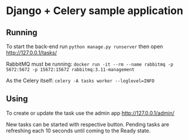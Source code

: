# Django + Celery sample application
## Running
To start the back-end run
```python manage.py runserver```
then open http://127.0.0.1/tasks/

RabbitMQ must be running:
```docker run -it --rm --name rabbitmq -p 5672:5672 -p 15672:15672 rabbitmq:3.11-management```

As the Celery itself:
```celery -A tasks worker --loglevel=INFO```

## Using
To create or update the task use the admin app http://127.0.0.1/admin/

New tasks can be started with respective button. Pending tasks are refreshing
each 10 seconds until coming to the Ready state.

